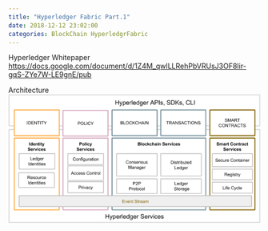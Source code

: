 ```yaml
---
title: "Hyperledger Fabric Part.1"
date: 2018-12-12 23:02:00
categories: BlockChain HyperledgrFabric
---
```

Hyperledger Whitepaper
https://docs.google.com/document/d/1Z4M_qwILLRehPbVRUsJ3OF8Iir-gqS-ZYe7W-LE9gnE/pub

Architecture
![Image Alt Architecture](/assets/img/HyperledgerFabricArchitecture.png)
